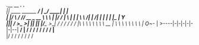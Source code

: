 .__                             __      _____.__       .__     
|__| ____   ______ ____________/  |_  _/ ____\__| _____|  |__  
|  |/    \ /  ___// __ \_  __ \   __\ \   __\|  |/  ___/  |  \ 
|  |   |  \\___ \\  ___/|  | \/|  |    |  |  |  |\___ \|   Y  \
|__|___|  /____  >\___  >__|   |__|    |__|  |__/____  >___|  /
        \/     \/     \/                             \/     \/
|\    \ \ \ \ \ \ \      __
|  \    \ \ \ \ \ \ \   | O~-_
|   >----|-|-|-|-|-|-|--|  __/
|  /    / / / / / / /   |__\
|/     / / / / / / /
